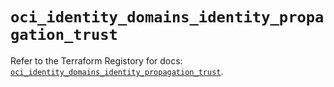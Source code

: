 # `oci_identity_domains_identity_propagation_trust`

Refer to the Terraform Registory for docs: [`oci_identity_domains_identity_propagation_trust`](https://registry.terraform.io/providers/oracle/oci/6.18.0/docs/resources/identity_domains_identity_propagation_trust).
